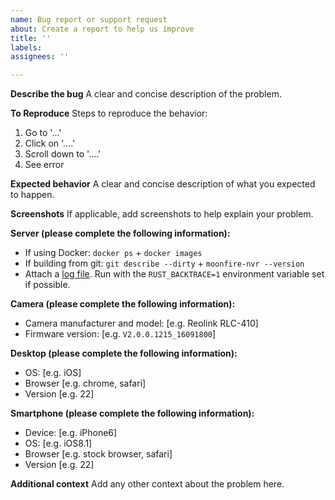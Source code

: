 ```yaml
---
name: Bug report or support request
about: Create a report to help us improve
title: ''
labels:
assignees: ''

---
```


**Describe the bug**
A clear and concise description of the problem.

**To Reproduce**
Steps to reproduce the behavior:
1. Go to '...'
2. Click on '....'
3. Scroll down to '....'
4. See error

**Expected behavior**
A clear and concise description of what you expected to happen.

**Screenshots**
If applicable, add screenshots to help explain your problem.

**Server (please complete the following information):**
  - If using Docker: `docker ps` + `docker images`
  - If building from git: `git describe --dirty` + `moonfire-nvr --version`
  - Attach a [log file](https://github.com/scottlamb/moonfire-nvr/blob/master/guide/troubleshooting.md#viewing-moonfire-nvrs-logs). Run with the `RUST_BACKTRACE=1` environment variable set if possible.

**Camera (please complete the following information):**
  - Camera manufacturer and model: [e.g. Reolink RLC-410]
  - Firmware version: [e.g. `V2.0.0.1215_16091800`]

**Desktop (please complete the following information):**
 - OS: [e.g. iOS]
 - Browser [e.g. chrome, safari]
 - Version [e.g. 22]

**Smartphone (please complete the following information):**
 - Device: [e.g. iPhone6]
 - OS: [e.g. iOS8.1]
 - Browser [e.g. stock browser, safari]
 - Version [e.g. 22]

**Additional context**
Add any other context about the problem here.
